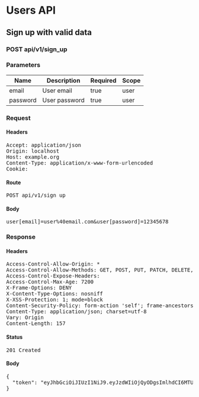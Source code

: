 # Users API

## Sign up with valid data

### POST api/v1/sign_up

### Parameters

| Name | Description | Required | Scope |
|------|-------------|----------|-------|
| email | User email | true | user |
| password | User password | true | user |

### Request

#### Headers

<pre>Accept: application/json
Origin: localhost
Host: example.org
Content-Type: application/x-www-form-urlencoded
Cookie: </pre>

#### Route

<pre>POST api/v1/sign_up</pre>

#### Body

<pre>user[email]=user%40email.com&user[password]=12345678</pre>

### Response

#### Headers

<pre>Access-Control-Allow-Origin: *
Access-Control-Allow-Methods: GET, POST, PUT, PATCH, DELETE, OPTIONS, HEAD
Access-Control-Expose-Headers: 
Access-Control-Max-Age: 7200
X-Frame-Options: DENY
X-Content-Type-Options: nosniff
X-XSS-Protection: 1; mode=block
Content-Security-Policy: form-action &#39;self&#39;; frame-ancestors &#39;self&#39;; base-uri &#39;self&#39;; default-src &#39;none&#39;; script-src &#39;self&#39;; connect-src &#39;self&#39;; img-src &#39;self&#39; https: data:; style-src &#39;self&#39; &#39;unsafe-inline&#39; https:; font-src &#39;self&#39;; object-src &#39;none&#39;; plugin-types application/pdf; child-src &#39;self&#39;; frame-src &#39;self&#39;; media-src &#39;self&#39;
Content-Type: application/json; charset=utf-8
Vary: Origin
Content-Length: 157</pre>

#### Status

<pre>201 Created</pre>

#### Body

<pre>{
  "token": "eyJhbGciOiJIUzI1NiJ9.eyJzdWIiOjQyODgsImlhdCI6MTU3NTExNDQzMywiaXNzIjoiaHR0cDovL3d3dy5leGFtcGxlLmNvbSJ9.u6JXgGG8vZMjFVp50xXM-ZksjnUneDkeRLa3EaCbdEE"
}</pre>
